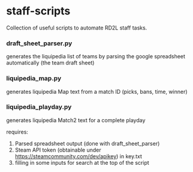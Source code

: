 # staff-scripts

Collection of useful scripts to automate RD2L staff tasks.

### draft_sheet_parser.py
generates the liquipedia list of teams by parsing the google spreadsheet automatically (the team draft sheet)

### liquipedia_map.py
generates liquipedia Map text from a match ID (picks, bans, time, winner)

### liquipedia_playday.py
generates liquipedia Match2 text for a complete playday

requires:
1) Parsed spreadsheet output (done with draft_sheet_parser)
2) Steam API token (obtainable under https://steamcommunity.com/dev/apikey) in key.txt 
3) filling in some inputs for search at the top of the script
